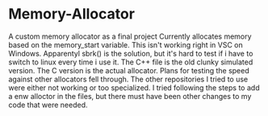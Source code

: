 # Memory-Allocator
A custom memory allocator as a final project
Currently allocates memory based on the memory_start variable. 
This isn't working right in VSC on Windows. 
Apparentyl sbrk() is the solution, but it's hard to test if i have to switch to linux every time i use it.
The C++ file is the old clunky simulated version.
The C version is the actual allocator.
Plans for testing the speed against other allocators fell through. The other repositories I tried to use were either not working or too specialized. I tried following the steps to add a enw alloctor in the files, but there must have been other changes to my code that were needed.
